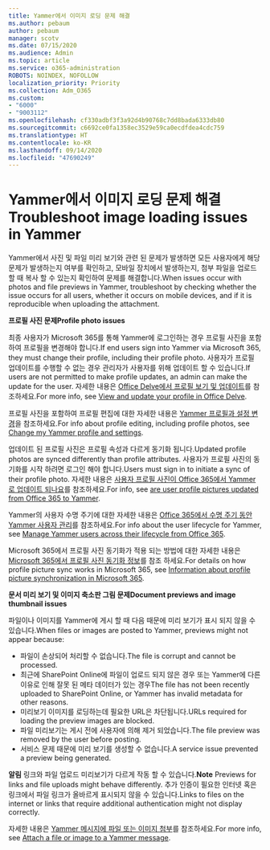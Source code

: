 ```yaml
---
title: Yammer에서 이미지 로딩 문제 해결
ms.author: pebaum
author: pebaum
manager: scotv
ms.date: 07/15/2020
ms.audience: Admin
ms.topic: article
ms.service: o365-administration
ROBOTS: NOINDEX, NOFOLLOW
localization_priority: Priority
ms.collection: Adm_O365
ms.custom:
- "6000"
- "9003112"
ms.openlocfilehash: cf330adbf3f3a92d4b90768c7dd8bada6333db80
ms.sourcegitcommit: c6692ce0fa1358ec3529e59ca0ecdfdea4cdc759
ms.translationtype: HT
ms.contentlocale: ko-KR
ms.lasthandoff: 09/14/2020
ms.locfileid: "47690249"
---
```

# <a name="troubleshoot-image-loading-issues-in-yammer"></a><span data-ttu-id="97e1f-102">Yammer에서 이미지 로딩 문제 해결</span><span class="sxs-lookup"><span data-stu-id="97e1f-102">Troubleshoot image loading issues in Yammer</span></span>

<span data-ttu-id="97e1f-103">Yammer에서 사진 및 파일 미리 보기와 관련 된 문제가 발생하면 모든 사용자에게 해당 문제가 발생하는지 여부를 확인하고, 모바일 장치에서 발생하는지, 첨부 파일을 업로드할 때 복사 할 수 있는지 확인하여 문제를 해결합니다.</span><span class="sxs-lookup"><span data-stu-id="97e1f-103">When issues occur with photos and file previews in Yammer, troubleshoot by checking whether the issue occurs for all users, whether it occurs on mobile devices, and if it is reproducible when uploading the attachment.</span></span>  

<span data-ttu-id="97e1f-104">**프로필 사진 문제**</span><span class="sxs-lookup"><span data-stu-id="97e1f-104">**Profile photo issues**</span></span>  

<span data-ttu-id="97e1f-105">최종 사용자가 Microsoft 365를 통해 Yammer에 로그인하는 경우 프로필 사진을 포함하여 프로필을 변경해야 합니다.</span><span class="sxs-lookup"><span data-stu-id="97e1f-105">If end users sign into Yammer via Microsoft 365, they must change their profile, including their profile photo.</span></span> <span data-ttu-id="97e1f-106">사용자가 프로필 업데이트를 수행할 수 없는 경우 관리자가 사용자를 위해 업데이트 할 수 있습니다.</span><span class="sxs-lookup"><span data-stu-id="97e1f-106">If users are not permitted to make profile updates, an admin can make the update for the user.</span></span> <span data-ttu-id="97e1f-107">자세한 내용은 [Office Delve에서 프로필 보기 및 업데이트](https://support.microsoft.com/office/view-and-update-your-profile-in-office-delve-4e84343b-eedf-45a1-aeb9-8627ccca14ba)를 참조하세요.</span><span class="sxs-lookup"><span data-stu-id="97e1f-107">For more info, see [View and update your profile in Office Delve](https://support.microsoft.com/office/view-and-update-your-profile-in-office-delve-4e84343b-eedf-45a1-aeb9-8627ccca14ba).</span></span>

<span data-ttu-id="97e1f-108">프로필 사진을 포함하여 프로필 편집에 대한 자세한 내용은 [Yammer 프로필과 설정 변경](https://support.microsoft.com/office/classic-yammer-change-my-yammer-profile-and-settings-a3aeca0e-de34-4897-9b59-de6516542851)을 참조하세요.</span><span class="sxs-lookup"><span data-stu-id="97e1f-108">For info about profile editing, including profile photos, see [Change my Yammer profile and settings](https://support.microsoft.com/office/classic-yammer-change-my-yammer-profile-and-settings-a3aeca0e-de34-4897-9b59-de6516542851).</span></span> 

<span data-ttu-id="97e1f-109">업데이트 된 프로필 사진은 프로필 속성과 다르게 동기화 됩니다.</span><span class="sxs-lookup"><span data-stu-id="97e1f-109">Updated profile photos are synced differently than profile attributes.</span></span> <span data-ttu-id="97e1f-110">사용자가 프로필 사진의 동기화를 시작 하려면 로그인 해야 합니다.</span><span class="sxs-lookup"><span data-stu-id="97e1f-110">Users must sign in to initiate a sync of their profile photo.</span></span> <span data-ttu-id="97e1f-111">자세한 내용은 [사용자 프로필 사진이 Office 365에서 Yammer로 업데이트 되나요](https://docs.microsoft.com/yammer/manage-yammer-users/manage-users-across-their-lifecycle#q-are-user-profile-pictures-updated-from-office-365-to-yammer)를 참조하세요.</span><span class="sxs-lookup"><span data-stu-id="97e1f-111">For info, see [are user profile pictures updated from Office 365 to Yammer](https://docs.microsoft.com/yammer/manage-yammer-users/manage-users-across-their-lifecycle#q-are-user-profile-pictures-updated-from-office-365-to-yammer).</span></span>

<span data-ttu-id="97e1f-112">Yammer의 사용자 수명 주기에 대한 자세한 내용은 [Office 365에서 수명 주기 동안 Yammer 사용자 관리](https://docs.microsoft.com/yammer/manage-yammer-users/manage-users-across-their-lifecycle)를 참조하세요.</span><span class="sxs-lookup"><span data-stu-id="97e1f-112">For info about the user lifecycle for Yammer, see [Manage Yammer users across their lifecycle from Office 365](https://docs.microsoft.com/yammer/manage-yammer-users/manage-users-across-their-lifecycle).</span></span>  

<span data-ttu-id="97e1f-113">Microsoft 365에서 프로필 사진 동기화가 적용 되는 방법에 대한 자세한 내용은 [Microsoft 365에서 프로필 사진 동기화 정보](https://support.microsoft.com/office/information-about-profile-picture-synchronization-in-microsoft-365-20594d76-d054-4af4-a660-401133e3d48a)를 참조 하세요.</span><span class="sxs-lookup"><span data-stu-id="97e1f-113">For details on how profile picture sync works in Microsoft 365, see [Information about profile picture synchronization in Microsoft 365](https://support.microsoft.com/office/information-about-profile-picture-synchronization-in-microsoft-365-20594d76-d054-4af4-a660-401133e3d48a).</span></span>  

<span data-ttu-id="97e1f-114">**문서 미리 보기 및 이미지 축소판 그림 문제**</span><span class="sxs-lookup"><span data-stu-id="97e1f-114">**Document previews and image thumbnail issues**</span></span>  

<span data-ttu-id="97e1f-115">파일이나 이미지를 Yammer에 게시 할 때 다음 때문에 미리 보기가 표시 되지 않을 수 있습니다.</span><span class="sxs-lookup"><span data-stu-id="97e1f-115">When files or images are posted to Yammer, previews might not appear because:</span></span> 

- <span data-ttu-id="97e1f-116">파일이 손상되어 처리할 수 없습니다.</span><span class="sxs-lookup"><span data-stu-id="97e1f-116">The file is corrupt and cannot be processed.</span></span>
- <span data-ttu-id="97e1f-117">최근에 SharePoint Online에 파일이 업로드 되지 않은 경우 또는 Yammer에 다른 이유로 인해 잘못 된 메타 데이터가 있는 경우</span><span class="sxs-lookup"><span data-stu-id="97e1f-117">The file has not been recently uploaded to SharePoint Online, or Yammer has invalid metadata for other reasons.</span></span>
- <span data-ttu-id="97e1f-118">미리보기 이미지를 로딩하는데 필요한 URL은 차단됩니다.</span><span class="sxs-lookup"><span data-stu-id="97e1f-118">URLs required for loading the preview images are blocked.</span></span>
- <span data-ttu-id="97e1f-119">파일 미리보기는 게시 전에 사용자에 의해 제거 되었습니다.</span><span class="sxs-lookup"><span data-stu-id="97e1f-119">The file preview was removed by the user before posting.</span></span>
- <span data-ttu-id="97e1f-120">서비스 문제 때문에 미리 보기를 생성할 수 없습니다.</span><span class="sxs-lookup"><span data-stu-id="97e1f-120">A service issue prevented a preview being generated.</span></span>

<span data-ttu-id="97e1f-121">**알림** 링크와 파일 업로드 미리보기가 다르게 작동 할 수 있습니다.</span><span class="sxs-lookup"><span data-stu-id="97e1f-121">**Note** Previews for links and file uploads might behave differently.</span></span> <span data-ttu-id="97e1f-122">추가 인증이 필요한 인터넷 혹은 링크에서 파일 링크가 올바르게 표시되지 않을 수 있습니다.</span><span class="sxs-lookup"><span data-stu-id="97e1f-122">Links to files on the internet or links that require additional authentication might not display correctly.</span></span>

<span data-ttu-id="97e1f-123">자세한 내용은 [Yammer 메시지에 파일 또는 이미지 첨부](https://support.microsoft.com/office/attach-a-file-or-image-to-a-yammer-message-f576d4d1-ad66-4ce4-9c43-46cf75978dbf)를 참조하세요.</span><span class="sxs-lookup"><span data-stu-id="97e1f-123">For more info, see [Attach a file or image to a Yammer message](https://support.microsoft.com/office/attach-a-file-or-image-to-a-yammer-message-f576d4d1-ad66-4ce4-9c43-46cf75978dbf).</span></span> 